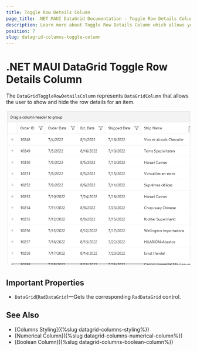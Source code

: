 ```yaml
---
title: Toggle Row Details Column
page_title: .NET MAUI DataGrid Documentation - Toggle Row Details Column
description: Learn more about Toggle Row Details Column which allows you to show and hide the row details in the DataGrid control.
position: 7
slug: datagrid-columns-toggle-column
---
```


# .NET MAUI DataGrid Toggle Row Details Column

The `DataGridToggleRowDetailsColumn` represents `DataGridColumn` that allows the user to show and hide the row details for an item.

![DataGrid Toggle Row Details Column](images/datagrid-row-details.gif)

## Important Properties

* `DataGrid`(`RadDataGrid`)&mdash;Gets the corresponding `RadDataGrid` control.

## See Also

- [Columns Styling]({%slug datagrid-columns-styling%})
- [Numerical Column]({%slug datagrid-columns-numerical-column%})
- [Boolean Column]({%slug datagrid-columns-boolean-column%})
